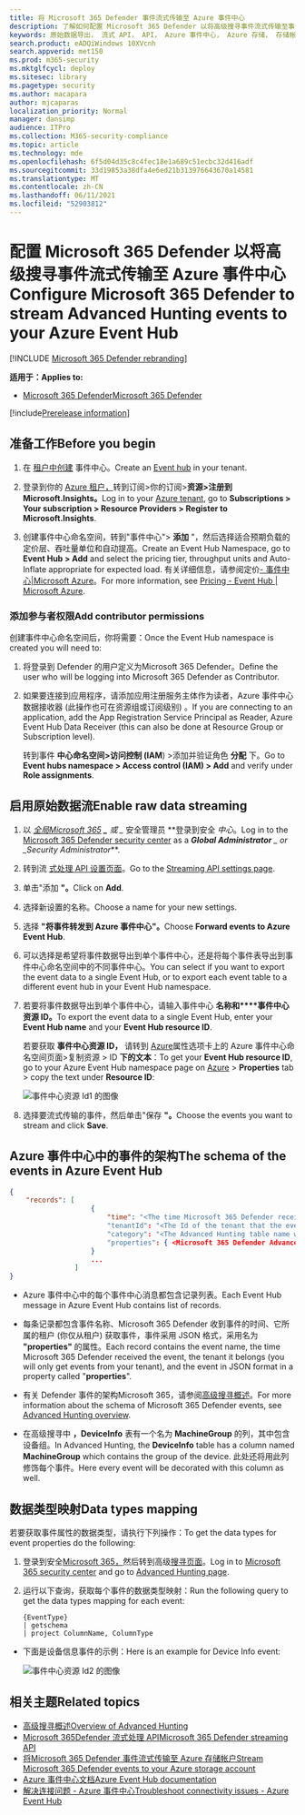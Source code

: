 ```yaml
---
title: 将 Microsoft 365 Defender 事件流式传输至 Azure 事件中心
description: 了解如何配置 Microsoft 365 Defender 以将高级搜寻事件流式传输至事件中心。
keywords: 原始数据导出， 流式 API， API， Azure 事件中心， Azure 存储， 存储帐户， 高级搜寻， 原始数据共享
search.product: eADQiWindows 10XVcnh
search.appverid: met150
ms.prod: m365-security
ms.mktglfcycl: deploy
ms.sitesec: library
ms.pagetype: security
ms.author: macapara
author: mjcaparas
localization_priority: Normal
manager: dansimp
audience: ITPro
ms.collection: M365-security-compliance
ms.topic: article
ms.technology: mde
ms.openlocfilehash: 6f5d04d35c8c4fec18e1a689c51ecbc32d416adf
ms.sourcegitcommit: 33d19853a38dfa4e6ed21b313976643670a14581
ms.translationtype: MT
ms.contentlocale: zh-CN
ms.lasthandoff: 06/11/2021
ms.locfileid: "52903812"
---
```

# <a name="configure-microsoft-365-defender-to-stream-advanced-hunting-events-to-your-azure-event-hub"></a><span data-ttu-id="04368-104">配置 Microsoft 365 Defender 以将高级搜寻事件流式传输至 Azure 事件中心</span><span class="sxs-lookup"><span data-stu-id="04368-104">Configure Microsoft 365 Defender to stream Advanced Hunting events to your Azure Event Hub</span></span>

[!INCLUDE [Microsoft 365 Defender rebranding](../../includes/microsoft-defender.md)]


<span data-ttu-id="04368-105">**适用于：**</span><span class="sxs-lookup"><span data-stu-id="04368-105">**Applies to:**</span></span>
- [<span data-ttu-id="04368-106">Microsoft 365 Defender</span><span class="sxs-lookup"><span data-stu-id="04368-106">Microsoft 365 Defender</span></span>](https://go.microsoft.com/fwlink/?linkid=2118804)

[!include[Prerelease information](../../includes/prerelease.md)]

## <a name="before-you-begin"></a><span data-ttu-id="04368-107">准备工作</span><span class="sxs-lookup"><span data-stu-id="04368-107">Before you begin</span></span>

1. <span data-ttu-id="04368-108">在 [租户中创建](/azure/event-hubs/) 事件中心。</span><span class="sxs-lookup"><span data-stu-id="04368-108">Create an [Event hub](/azure/event-hubs/) in your tenant.</span></span>

2. <span data-ttu-id="04368-109">登录到你的 [Azure 租户，](https://ms.portal.azure.com/)转到订阅>你的订阅>**资源>注册到 Microsoft.Insights。**</span><span class="sxs-lookup"><span data-stu-id="04368-109">Log in to your [Azure tenant](https://ms.portal.azure.com/), go to **Subscriptions > Your subscription > Resource Providers > Register to Microsoft.Insights**.</span></span>

3. <span data-ttu-id="04368-110">创建事件中心命名空间，转到"事件中心"> **添加** "，然后选择适合预期负载的定价层、吞吐量单位和自动提高。</span><span class="sxs-lookup"><span data-stu-id="04368-110">Create an Event Hub Namespace, go to **Event Hub > Add** and select the pricing tier, throughput units and Auto-Inflate appropriate for expected load.</span></span> <span data-ttu-id="04368-111">有关详细信息，请参阅定价[- 事件中心|Microsoft Azure](https://azure.microsoft.com/en-us/pricing/details/event-hubs/)。</span><span class="sxs-lookup"><span data-stu-id="04368-111">For more information, see [Pricing - Event Hub | Microsoft Azure](https://azure.microsoft.com/en-us/pricing/details/event-hubs/).</span></span>  

### <a name="add-contributor-permissions"></a><span data-ttu-id="04368-112">添加参与者权限</span><span class="sxs-lookup"><span data-stu-id="04368-112">Add contributor permissions</span></span> 
<span data-ttu-id="04368-113">创建事件中心命名空间后，你将需要：</span><span class="sxs-lookup"><span data-stu-id="04368-113">Once the Event Hub namespace is created you will need to:</span></span>
1. <span data-ttu-id="04368-114">将登录到 Defender 的用户定义为Microsoft 365 Defender。</span><span class="sxs-lookup"><span data-stu-id="04368-114">Define the user who will be logging into Microsoft 365 Defender as Contributor.</span></span>

2. <span data-ttu-id="04368-115">如果要连接到应用程序，请添加应用注册服务主体作为读者，Azure 事件中心数据接收器 (此操作也可在资源组或订阅级别) 。</span><span class="sxs-lookup"><span data-stu-id="04368-115">If you are connecting to an application, add the App Registration Service Principal as Reader, Azure Event Hub Data Receiver (this can also be done at Resource Group or Subscription level).</span></span> 

    <span data-ttu-id="04368-116">转到事件 **中心命名空间>访问控制 (IAM**) >添加并验证角色 **分配** 下。</span><span class="sxs-lookup"><span data-stu-id="04368-116">Go to **Event hubs namespace > Access control (IAM) > Add** and verify under **Role assignments**.</span></span>

## <a name="enable-raw-data-streaming"></a><span data-ttu-id="04368-117">启用原始数据流</span><span class="sxs-lookup"><span data-stu-id="04368-117">Enable raw data streaming</span></span>

1. <span data-ttu-id="04368-118">以 *[全局Microsoft 365](https://security.microsoft.com) **_** 或 _* 安全管理员 \*\*登录到安全 _中心_。</span><span class="sxs-lookup"><span data-stu-id="04368-118">Log in to the [Microsoft 365 Defender security center](https://security.microsoft.com) as a ***Global Administrator** _ or _*_Security Administrator_\*\*.</span></span>

2. <span data-ttu-id="04368-119">转到流 [式处理 API 设置页面](https://security.microsoft.com/settings/mtp_settings/raw_data_export)。</span><span class="sxs-lookup"><span data-stu-id="04368-119">Go to the [Streaming API settings page](https://security.microsoft.com/settings/mtp_settings/raw_data_export).</span></span>

3. <span data-ttu-id="04368-120">单击"添加 **"。**</span><span class="sxs-lookup"><span data-stu-id="04368-120">Click on **Add**.</span></span>

4. <span data-ttu-id="04368-121">选择新设置的名称。</span><span class="sxs-lookup"><span data-stu-id="04368-121">Choose a name for your new settings.</span></span>

5. <span data-ttu-id="04368-122">选择 **"将事件转发到 Azure 事件中心"。**</span><span class="sxs-lookup"><span data-stu-id="04368-122">Choose **Forward events to Azure Event Hub**.</span></span>

6. <span data-ttu-id="04368-123">可以选择是希望将事件数据导出到单个事件中心，还是将每个事件表导出到事件中心命名空间中的不同事件中心。</span><span class="sxs-lookup"><span data-stu-id="04368-123">You can select if you want to export the event data to a single Event Hub, or to export each event table to a different event hub in your Event Hub namespace.</span></span> 

7. <span data-ttu-id="04368-124">若要将事件数据导出到单个事件中心，请输入事件中心 **名称和\*\*\*\*事件中心资源 ID。**</span><span class="sxs-lookup"><span data-stu-id="04368-124">To export the event data to a single Event Hub, enter your **Event Hub name** and your **Event Hub resource ID**.</span></span>

   <span data-ttu-id="04368-125">若要获取 **事件中心资源 ID，** 请转到 [Azure](https://ms.portal.azure.com/)属性选项卡上的 Azure 事件中心命名空间页面>复制资源  >  ID **下的文本**：</span><span class="sxs-lookup"><span data-stu-id="04368-125">To get your **Event Hub resource ID**, go to your Azure Event Hub namespace page on [Azure](https://ms.portal.azure.com/) > **Properties** tab > copy the text under **Resource ID**:</span></span>

   ![事件中心资源 Id1 的图像](../defender-endpoint/images/event-hub-resource-id.png)

8. <span data-ttu-id="04368-127">选择要流式传输的事件，然后单击"保存 **"。**</span><span class="sxs-lookup"><span data-stu-id="04368-127">Choose the events you want to stream and click **Save**.</span></span>

## <a name="the-schema-of-the-events-in-azure-event-hub"></a><span data-ttu-id="04368-128">Azure 事件中心中的事件的架构</span><span class="sxs-lookup"><span data-stu-id="04368-128">The schema of the events in Azure Event Hub</span></span>

```JSON
{
    "records": [
                    {
                        "time": "<The time Microsoft 365 Defender received the event>"
                        "tenantId": "<The Id of the tenant that the event belongs to>"
                        "category": "<The Advanced Hunting table name with 'AdvancedHunting-' prefix>"
                        "properties": { <Microsoft 365 Defender Advanced Hunting event as Json> }
                    }
                    ...
                ]
}
```

- <span data-ttu-id="04368-129">Azure 事件中心中的每个事件中心消息都包含记录列表。</span><span class="sxs-lookup"><span data-stu-id="04368-129">Each Event Hub message in Azure Event Hub contains list of records.</span></span>

- <span data-ttu-id="04368-130">每条记录都包含事件名称、Microsoft 365 Defender 收到事件的时间、它所属的租户 (你仅从租户) 获取事件，事件采用 JSON 格式，采用名为 **"properties"** 的属性。</span><span class="sxs-lookup"><span data-stu-id="04368-130">Each record contains the event name, the time Microsoft 365 Defender received the event, the tenant it belongs (you will only get events from your tenant), and the event in JSON format in a property called "**properties**".</span></span>

- <span data-ttu-id="04368-131">有关 Defender 事件的架构Microsoft 365，请参阅[高级搜寻概述](advanced-hunting-overview.md)。</span><span class="sxs-lookup"><span data-stu-id="04368-131">For more information about the schema of Microsoft 365 Defender events, see [Advanced Hunting overview](advanced-hunting-overview.md).</span></span>

- <span data-ttu-id="04368-132">在高级搜寻中 **，DeviceInfo** 表有一个名为 **MachineGroup** 的列，其中包含设备组。</span><span class="sxs-lookup"><span data-stu-id="04368-132">In Advanced Hunting, the **DeviceInfo** table has a column named **MachineGroup** which contains the group of the device.</span></span> <span data-ttu-id="04368-133">此处还将用此列修饰每个事件。</span><span class="sxs-lookup"><span data-stu-id="04368-133">Here every event will be decorated with this column as well.</span></span> 




## <a name="data-types-mapping"></a><span data-ttu-id="04368-134">数据类型映射</span><span class="sxs-lookup"><span data-stu-id="04368-134">Data types mapping</span></span>

<span data-ttu-id="04368-135">若要获取事件属性的数据类型，请执行下列操作：</span><span class="sxs-lookup"><span data-stu-id="04368-135">To get the data types for event properties do the following:</span></span>

1. <span data-ttu-id="04368-136">登录到安全[Microsoft 365，](https://security.microsoft.com)然后转到高级[搜寻页面](https://security.microsoft.com/hunting-package)。</span><span class="sxs-lookup"><span data-stu-id="04368-136">Log in to [Microsoft 365 security center](https://security.microsoft.com) and go to [Advanced Hunting page](https://security.microsoft.com/hunting-package).</span></span>

2. <span data-ttu-id="04368-137">运行以下查询，获取每个事件的数据类型映射：</span><span class="sxs-lookup"><span data-stu-id="04368-137">Run the following query to get the data types mapping for each event:</span></span>
 
   ```kusto
   {EventType}
   | getschema
   | project ColumnName, ColumnType 
   ```

- <span data-ttu-id="04368-138">下面是设备信息事件的示例：</span><span class="sxs-lookup"><span data-stu-id="04368-138">Here is an example for Device Info event:</span></span> 

  ![事件中心资源 Id2 的图像](../defender-endpoint/images/machine-info-datatype-example.png)

## <a name="related-topics"></a><span data-ttu-id="04368-140">相关主题</span><span class="sxs-lookup"><span data-stu-id="04368-140">Related topics</span></span>
- [<span data-ttu-id="04368-141">高级搜寻概述</span><span class="sxs-lookup"><span data-stu-id="04368-141">Overview of Advanced Hunting</span></span>](advanced-hunting-overview.md)
- [<span data-ttu-id="04368-142">Microsoft 365Defender 流式处理 API</span><span class="sxs-lookup"><span data-stu-id="04368-142">Microsoft 365 Defender streaming API</span></span>](streaming-api.md)
- [<span data-ttu-id="04368-143">将Microsoft 365 Defender 事件流式传输至 Azure 存储帐户</span><span class="sxs-lookup"><span data-stu-id="04368-143">Stream Microsoft 365 Defender events to your Azure storage account</span></span>](streaming-api-storage.md)
- [<span data-ttu-id="04368-144">Azure 事件中心文档</span><span class="sxs-lookup"><span data-stu-id="04368-144">Azure Event Hub documentation</span></span>](/azure/event-hubs/)
- [<span data-ttu-id="04368-145">解决连接问题 - Azure 事件中心</span><span class="sxs-lookup"><span data-stu-id="04368-145">Troubleshoot connectivity issues - Azure Event Hub</span></span>](/azure/event-hubs/troubleshooting-guide)
